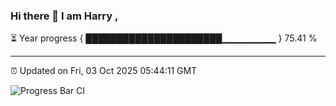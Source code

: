 ### Hi there 👋 I am Harry , 

⏳ Year progress { ██████████████████████▁▁▁▁▁▁▁▁ } 75.41 %

---

⏰ Updated on Fri, 03 Oct 2025 05:44:11 GMT

![Progress Bar CI](https://github.com/duykhang68/duykhang68/workflows/Progress%20Bar%20CI/badge.svg)

